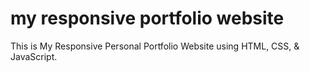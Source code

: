 # my responsive portfolio website
 This is My Responsive Personal Portfolio Website using HTML, CSS, & JavaScript.
